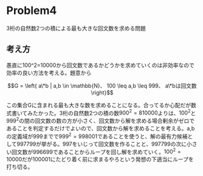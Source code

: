 # Problem4 #
3桁の自然数2つの積による最も大きな回文数を求める問題  

## 考え方 ##
愚直に100^2=10000から回文数であるかどうかを求めていくのは非効率なので効率の良い方法を考える。題意から

```math
G = \left{ a\*b | a,b \in \mathbb{N}、 100 \leq a,b \leq 999、 a\*bは回文数\right}
```

この集合Gに含まれる最も大きな数を求めることになる。合ってるか心配だが数式書いてみたかった。3桁の自然数2つの積の数$900^2=810000$よりは、$100^2$と$999^2$の間の回文数の数の方が小さく、回文数から解を求める場合剰余がゼロであることを判定するだけでよいので、回文数から解を求めることを考える。a,bの定義域が999までで$999^2=998001$であることを使うと、解の最有力候補として997799が挙がる。997をいじって回文数を作ることと、997799の次に小さい回文数が996699であることからループを回し解を求めていく。$100^2=10000$だが100001にたどり着く前に求まるやろという発想の下適当にループを打ち切る。
